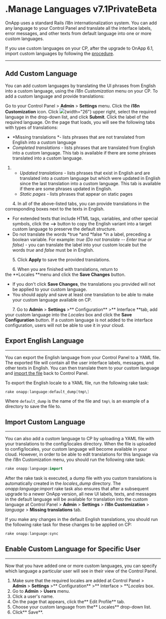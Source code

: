 # .Manage Languages v7.1PrivateBeta

OnApp uses a standard Rails i18n internationalization system. You can add any language to your Control Panel and translate all the interface labels, error messages, and other texts from default language into one or more custom languages.

If you use custom languages on your CP, after the upgrade to OnApp 6.1, import custom languages by following the [procedure](https://help.onapp.com/hc/en-us/articles/360034216373). 

------------------------------------------------------------------------

## Add Custom Language

You can add custom languages by translating the UI phrases from English into a custom language, using the *i18n Customization* menu on your CP. To add a custom language and provide translations:

Go to your Control Panel &gt; **Admin** &gt; **Settings** menu.
Click the **i18n Customization** icon.
Click ![](https://docs.onapp.com/download/thumbnails/192906353/image2022-9-19_8-31-12.png?version=1&modificationDate=1707235885715&api=v2){width="26"} upper right, select the required language in the drop-down list, and click **Submit**.
Click the label of the required language. On the page that loads, you will see the following tabs with types of translations:
-   *Missing translations *- lists phrases that are not translated from English into a custom language
-   *Completed translations* - lists phrases that are translated from English into a custom language. This tab is available if there are some phrases translated into a custom language. 

1.  -   *Updated translations* - lists phrases that exist in English and are translated into a custom language but which were updated in English since the last translation into a custom language. This tab is available if there are some phrases updated in English. 
    -   *Static pages* - lists phrases that appear on static pages

      4. In all of the above-listed tabs, you can provide translations in the corresponding boxes next to the texts in English.

-   For extended texts that include HTML tags, variables, and other special symbols, click the **—&gt;** button to copy the English variant into a target custom language to preserve the default structure.
-   Do not translate the words *true *and *false *in a label, preceding a boolean variable. For example: *true (Do not translate -- Enter true or false)* - you can translate the label into your custom locale but the words *true* and *false* must be in English.

      5. Click **Apply** to save the provided translations.

      6. When you are finished with translations, return to the **Locales **menu and click the **Save Changes** button. 

-   If you don't click **Save Changes**, the translations you provided will not be applied to your custom language.
-   You should apply and save at least one translation to be able to make your custom language available on CP.

      7. Go to **Admin** &gt; **Settings** &gt;** Configuration** &gt;** Interface **tab, add your custom language into the *Locales* box and click the **Save Configuration** button. If a custom language is not added to the interface configuration, users will not be able to use it in your cloud.

## Export English Language

------------------------------------------------------------------------

You can export the English language from your Control Panel to a YAML file. The exported file will contain all the user interface labels, messages, and other texts in English. You can then translate them to your custom language and [import the file](#id-.ManageLanguagesv7.1PrivateBeta-import) back to Control Panel. 

To export the English locale to a YAML file, run the following rake task: 

``` java
rake onapp:language:default_dump[tmp\]
```

Where `default_dump` is the name of the file and `tmp\` is an example of a directory to save the file to.

## Import Custom Language

------------------------------------------------------------------------

You can also add a custom language to CP by uploading a YAML file with your translations to the config/locales directory. When the file is uploaded to config/locales, your custom language will become available in your cloud. However, in order to be able to edit translations for this language via the i18n Customization menu, you should run the following rake task: 

``` java
rake onapp:language:import
```

After the rake task is executed, a dump file with you custom translations is automatically created in the *locales\_dump* directory. The *onapp:language:import* rake task also ensures that after a subsequent upgrade to a newer OnApp version, all new UI labels, texts, and messages in the default language will be available for translation into the custom language at Control Panel &gt; **Admin** &gt; **Settings** &gt; **i18n Customization** &gt; *language* &gt; **Missing translations** tab.

If you make any changes in the default English translations, you should run the following rake task for these changes to be applied on CP:

``` java
rake onapp:language:sync
```

## Enable Custom Language for Specific User

------------------------------------------------------------------------

Now that you have added one or more custom languages, you can specify which language a particular user will see in their view of the Control Panel. 

1.  Make sure that the required locales are added at Control Panel &gt; **Admin** &gt; **Settings** &gt;** Configuration** &gt;** Interface &gt; ***Locales* box. 
2.  Go to **Admin** &gt; **Users** menu.
3.  Click a user's name.
4.  On the page that appears, click the** Edit Profile** tab.
5.  Choose your custom language from the** Locales** drop-down list.
6.  Click** Save**.


